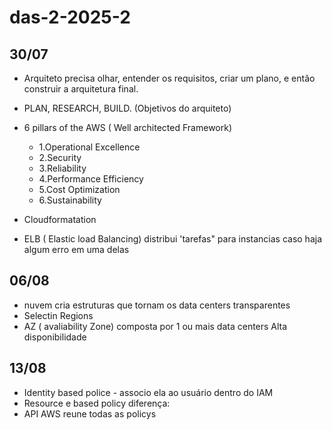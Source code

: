 # das-2-2025-2

## 30/07 

- Arquiteto precisa olhar, entender os requisitos, criar um plano, e então construir a arquitetura final.
- PLAN, RESEARCH, BUILD. (Objetivos do arquiteto)
- 6 pillars of the AWS ( Well architected Framework)
  - 1.Operational Excellence
  - 2.Security
  - 3.Reliability
  - 4.Performance Efficiency
  - 5.Cost Optimization
  - 6.Sustainability
    
- Cloudformatation
  
- ELB ( Elastic load Balancing) distribui 'tarefas" para instancias caso haja algum erro em uma delas 

 
   
## 06/08

- nuvem cria estruturas que tornam os data centers transparentes
- Selectin Regions
-  AZ ( avaliability Zone) composta por 1 ou mais data centers
   Alta disponibilidade


## 13/08

- Identity based police - associo ela ao usuário dentro do IAM
- Resource e based policy diferença:
- API AWS reune todas as policys
  
